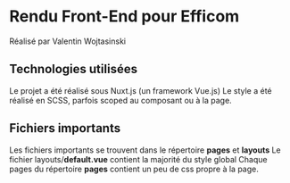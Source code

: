 # Rendu Front-End pour Efficom

Réalisé par Valentin Wojtasinski

## Technologies utilisées

Le projet a été réalisé sous Nuxt.js (un framework Vue.js)
Le style a été réalisé en SCSS, parfois scoped au composant ou à la page.

## Fichiers importants

Les fichiers importants se trouvent dans le répertoire __pages__ et __layouts__
Le fichier layouts/__default.vue__ contient la majorité du style global
Chaque pages du répertoire __pages__ contient un peu de css propre à la page.
